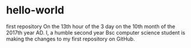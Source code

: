 # hello-world
first repository
On the 13th hour of the 3 day on the 10th month of the 2017th year AD. I, a humble second year Bsc computer science student is making the changes to my first repository on GitHub.
